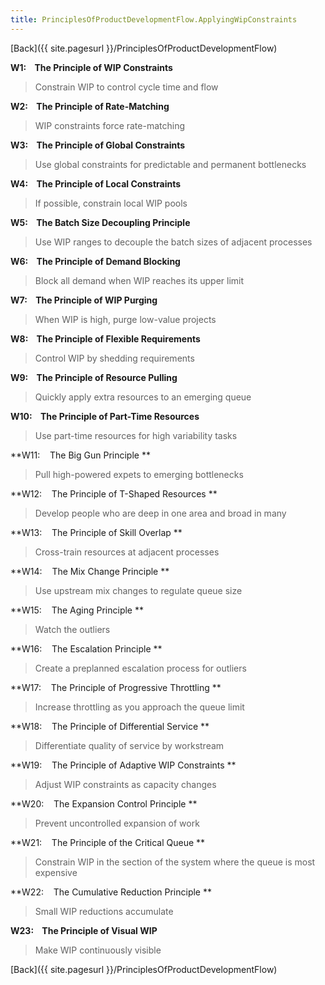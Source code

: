 ```yaml
---
title: PrinciplesOfProductDevelopmentFlow.ApplyingWipConstraints
---
```

[Back]({{ site.pagesurl }}/PrinciplesOfProductDevelopmentFlow)

**W1:    The Principle of WIP Constraints** 
> Constrain WIP to control cycle time and flow

**W2:    The Principle of Rate-Matching**
> WIP constraints force rate-matching

**W3:    The Principle of Global Constraints**
> Use global constraints for predictable and permanent bottlenecks

**W4:    The Principle of Local Constraints**
> If possible, constrain local WIP pools

**W5:    The Batch Size Decoupling Principle**
> Use WIP ranges to decouple the batch sizes of adjacent processes

**W6:    The Principle of Demand Blocking**
> Block all demand when WIP reaches its upper limit

**W7:    The Principle of WIP Purging**
> When WIP is high, purge low-value projects

**W8:    The Principle of Flexible Requirements**
> Control WIP by shedding requirements

**W9:    The Principle of Resource Pulling**
> Quickly apply extra resources to an emerging queue

**W10:    The Principle of Part-Time Resources**
> Use part-time resources for high variability tasks

**W11:    The Big Gun Principle **
> Pull high-powered expets to emerging bottlenecks

**W12:    The Principle of T-Shaped Resources **
> Develop people who are deep in one area and broad in many

**W13:    The Principle of Skill Overlap **
> Cross-train resources at adjacent processes

**W14:    The Mix Change Principle **
> Use upstream mix changes to regulate queue size

**W15:    The Aging Principle **
> Watch the outliers

**W16:    The Escalation Principle **
> Create a preplanned escalation process for outliers

**W17:    The Principle of Progressive Throttling **
> Increase throttling as you approach the queue limit

**W18:    The Principle of Differential Service **
> Differentiate quality of service by workstream

**W19:    The Principle of Adaptive WIP Constraints **
> Adjust WIP constraints as capacity changes

**W20:    The Expansion Control Principle **
> Prevent uncontrolled expansion of work

**W21:    The Principle of the Critical Queue **
> Constrain WIP in the section of the system where the queue is most expensive

**W22:    The Cumulative Reduction Principle **
> Small WIP reductions accumulate

**W23:    The Principle of Visual WIP**
> Make WIP continuously visible

[Back]({{ site.pagesurl }}/PrinciplesOfProductDevelopmentFlow)